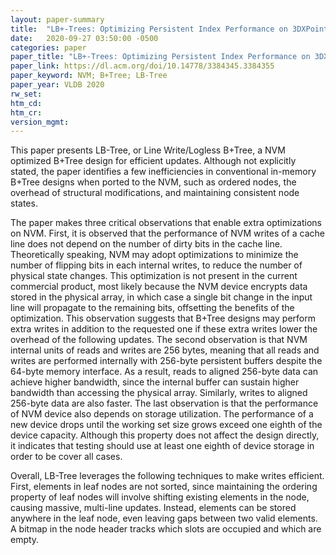 ```yaml
---
layout: paper-summary
title:  "LB+-Trees: Optimizing Persistent Index Performance on 3DXPoint Memory"
date:   2020-09-27 03:50:00 -0500
categories: paper
paper_title: "LB+-Trees: Optimizing Persistent Index Performance on 3DXPoint Memory"
paper_link: https://dl.acm.org/doi/10.14778/3384345.3384355
paper_keyword: NVM; B+Tree; LB-Tree
paper_year: VLDB 2020
rw_set:
htm_cd:
htm_cr:
version_mgmt:
---
```


This paper presents LB-Tree, or Line Write/Logless B+Tree, a NVM optimized B+Tree design for efficient updates.
Although not explicitly stated, the paper identifies a few inefficiencies in conventional in-memory B+Tree designs
when ported to the NVM, such as ordered nodes, the overhead of structural modifications, and maintaining consistent
node states.

The paper makes three critical observations that enable extra optimizations on NVM. First, it is observed that the 
performance of NVM writes of a cache line does not depend on the number of dirty bits in the cache line. Theoretically
speaking, NVM may adopt optimizations to minimize the number of flipping bits in each internal writes, to reduce the 
number of physical state changes. This optimization is not present in the current commercial product, most likely because
the NVM device encrypts data stored in the physical array, in which case a single bit change in the input line will
propagate to the remaining bits, offsetting the benefits of the optimization. This observation suggests that B+Tree
designs may perform extra writes in addition to the requested one if these extra writes lower the overhead of the following
updates. 
The second observation is that NVM internal units of reads and writes are 256 bytes, meaning that all reads and writes
are performed internally with 256-byte persistent buffers despite the 64-byte memory interface. 
As a result, reads to aligned 256-byte data can achieve higher bandwidth, since the internal buffer can sustain higher
bandwidth than accessing the physical array. Similarly, writes to aligned 256-byte data are also faster.
The last observation is that the performance of NVM device also depends on storage utilization. The performance of a
new device drops until the working set size grows exceed one eighth of the device capacity. Although this property
does not affect the design directly, it indicates that testing should use at least one eighth of device storage in order
to be cover all cases.

Overall, LB-Tree leverages the following techniques to make writes efficient. First, elements in leaf nodes are not sorted,
since maintaining the ordering property of leaf nodes will involve shifting existing elements in the node, causing massive,
multi-line updates. Instead, elements can be stored anywhere in the leaf node, even leaving gaps between two valid 
elements. A bitmap in the node header tracks which slots are occupied and which are empty. 

